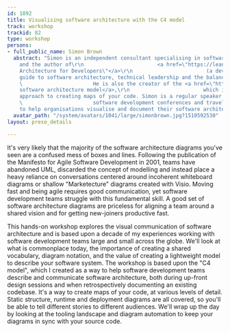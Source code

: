 ```yaml
---
id: 1892
title: Visualising software architecture with the C4 model
track: workshop
trackid: 82
type: workshop
persons:
- full_public_name: Simon Brown
  abstract: "Simon is an independent consultant specialising in software architecture,
    and the author of\r\n                        <a href=\"https://leanpub.com/b/software-architecture\">\"Software
    Architecture for Developers\"</a>\r\n                        (a developer-friendly
    guide to software architecture, technical leadership and the balance with agility).\r\n
    \                       He is also the creator of the <a href=\"https://c4model.com\">C4
    software architecture model</a>,\r\n                        which is a simple
    approach to creating maps of your code. Simon is a regular speaker at international\r\n
    \                       software development conferences and travels the world
    to help organisations visualise and document their software architecture."
  avatar_path: "/system/avatars/1041/large/simonbrown.jpg?1510592530"
layout: preso_details

---
```

It's very likely that the majority of the software architecture diagrams you've seen are a confused mess of boxes and lines. Following the publication of the Manifesto for Agile Software Development in 2001, teams have abandoned UML, discarded the concept of modelling and instead place a heavy reliance on conversations centered around incoherent whiteboard diagrams or shallow "Marketecture" diagrams created with Visio. Moving fast and being agile requires good communication, yet software development teams struggle with this fundamental skill. A good set of software architecture diagrams are priceless for aligning a team around a shared vision and for getting new-joiners productive fast.

This hands-on workshop explores the visual communication of software architecture and is based upon a decade of my experiences working with software development teams large and small across the globe. We'll look at what is commonplace today, the importance of creating a shared vocabulary, diagram notation, and the value of creating a lightweight model to describe your software system. The workshop is based upon the "C4 model", which I created as a way to help software development teams describe and communicate software architecture, both during up-front design sessions and when retrospectively documenting an existing codebase. It's a way to create maps of your code, at various levels of detail. Static structure, runtime and deployment diagrams are all covered, so you'll be able to tell different stories to different audiences. We'll wrap up the day by looking at the tooling landscape and diagram automation to keep your diagrams in sync with your source code.